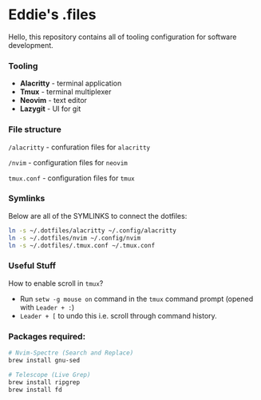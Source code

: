 # Eddie's .files
Hello, this repository contains all of tooling configuration for software development.

### Tooling
* **Alacritty** - terminal application
* **Tmux** - terminal multiplexer
* **Neovim** - text editor
* **Lazygit** - UI for git

### File structure
`/alacritty` - confuration files for `alacritty`

`/nvim` - configuration files for `neovim`

`tmux.conf` - configuration files for `tmux`

### Symlinks
Below are all of the SYMLINKS to connect the dotfiles:

```zsh
ln -s ~/.dotfiles/alacritty ~/.config/alacritty
ln -s ~/.dotfiles/nvim ~/.config/nvim
ln -s ~/.dotfiles/.tmux.conf ~/.tmux.conf
```


### Useful Stuff

How to enable scroll in `tmux`?
* Run `setw -g mouse on` command in the `tmux` command prompt (opened with `Leader + :`)
* `Leader + [` to undo this i.e. scroll through command history.

### Packages required:
```zsh
# Nvim-Spectre (Search and Replace)
brew install gnu-sed

# Telescope (Live Grep)
brew install ripgrep
brew install fd
```
